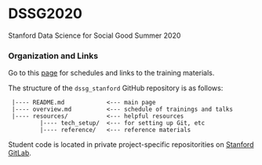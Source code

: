 # DSSG2020
Stanford Data Science for Social Good Summer 2020

### Organization and Links

Go to this [page](overview.md) for schedules and links to the training materials. 

The structure of the `dssg_stanford` GitHub repository is as follows:
```
 |---- README.md            <--- main page
 |---- overview.md          <--- schedule of trainings and talks
 |---- resources/           <--- helpful resources
         |---- tech_setup/  <--- for setting up Git, etc
         |---- reference/   <--- reference materials 
```


Student code is located in private project-specific repositorities on [Stanford GitLab](code.stanford.edu).

